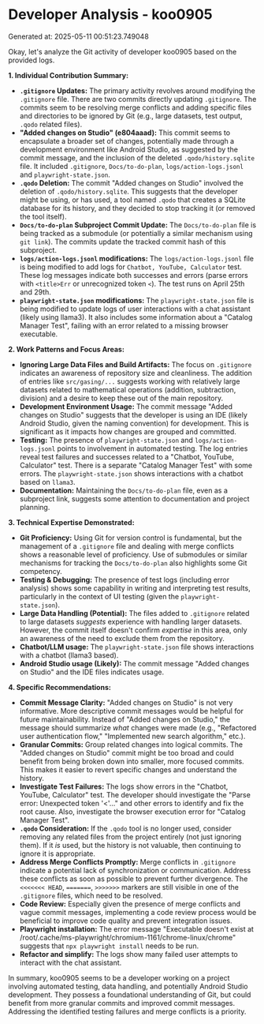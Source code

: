 # Developer Analysis - koo0905
Generated at: 2025-05-11 00:51:23.749048

Okay, let's analyze the Git activity of developer koo0905 based on the provided logs.

**1. Individual Contribution Summary:**

*   **`.gitignore` Updates:** The primary activity revolves around modifying the `.gitignore` file.  There are two commits directly updating `.gitignore`. The commits seem to be resolving merge conflicts and adding specific files and directories to be ignored by Git (e.g., large datasets, test output,  `.qodo` related files).
*   **"Added changes on Studio" (e804aaad):** This commit seems to encapsulate a broader set of changes, potentially made through a development environment like Android Studio, as suggested by the commit message, and the inclusion of the deleted `.qodo/history.sqlite` file.  It included `.gitignore`, `Docs/to-do-plan`, `logs/action-logs.jsonl` and `playwright-state.json`.
*   **`.qodo` Deletion:** The commit "Added changes on Studio" involved the deletion of `.qodo/history.sqlite`. This suggests that the developer might be using, or has used, a tool named `.qodo` that creates a SQLite database for its history, and they decided to stop tracking it (or removed the tool itself).
*   **`Docs/to-do-plan` Subproject Commit Update:**  The `Docs/to-do-plan` file is being tracked as a submodule (or potentially a similar mechanism using `git link`).  The commits update the tracked commit hash of this subproject.
*   **`logs/action-logs.jsonl` modifications:** The `logs/action-logs.jsonl` file is being modified to add logs for `Chatbot, YouTube, Calculator` test. These log messages indicate both successes and errors (parse errors with `<title>Err` or unrecognized token `<`). The test runs on April 25th and 29th.
*   **`playwright-state.json` modifications:** The `playwright-state.json` file is being modified to update logs of user interactions with a chat assistant (likely using llama3). It also includes some information about a "Catalog Manager Test", failing with an error related to a missing browser executable.

**2. Work Patterns and Focus Areas:**

*   **Ignoring Large Data Files and Build Artifacts:**  The focus on `.gitignore` indicates an awareness of repository size and cleanliness.  The addition of entries like `src/gasing/...` suggests working with relatively large datasets related to mathematical operations (addition, subtraction, division) and a desire to keep these out of the main repository.
*   **Development Environment Usage:** The commit message "Added changes on Studio" suggests that the developer is using an IDE (likely Android Studio, given the naming convention) for development.  This is significant as it impacts how changes are grouped and committed.
*   **Testing:** The presence of `playwright-state.json` and `logs/action-logs.jsonl` points to involvement in automated testing. The log entries reveal test failures and successes related to a "Chatbot, YouTube, Calculator" test. There is a separate "Catalog Manager Test" with some errors. The `playwright-state.json` shows interactions with a chatbot based on `llama3`.
*   **Documentation:** Maintaining the `Docs/to-do-plan` file, even as a subproject link, suggests some attention to documentation and project planning.

**3. Technical Expertise Demonstrated:**

*   **Git Proficiency:**  Using Git for version control is fundamental, but the management of a `.gitignore` file and dealing with merge conflicts shows a reasonable level of proficiency. Use of submodules or similar mechanisms for tracking the `Docs/to-do-plan` also highlights some Git competency.
*   **Testing & Debugging:** The presence of test logs (including error analysis) shows some capability in writing and interpreting test results, particularly in the context of UI testing (given the `playwright-state.json`).
*   **Large Data Handling (Potential):** The files added to `.gitignore` related to large datasets *suggests* experience with handling larger datasets. However, the commit itself doesn't confirm *expertise* in this area, only an awareness of the need to exclude them from the repository.
*   **Chatbot/LLM usage:** The `playwright-state.json` file shows interactions with a chatbot (llama3 based).
*   **Android Studio usage (Likely):** The commit message "Added changes on Studio" and the IDE files indicates usage.

**4. Specific Recommendations:**

*   **Commit Message Clarity:**  "Added changes on Studio" is not very informative.  More descriptive commit messages would be helpful for future maintainability.  Instead of "Added changes on Studio," the message should summarize *what* changes were made (e.g., "Refactored user authentication flow," "Implemented new search algorithm," etc.).
*   **Granular Commits:** Group related changes into logical commits.  The "Added changes on Studio" commit might be too broad and could benefit from being broken down into smaller, more focused commits.  This makes it easier to revert specific changes and understand the history.
*   **Investigate Test Failures:**  The logs show errors in the "Chatbot, YouTube, Calculator" test.  The developer should investigate the "Parse error: Unexpected token '<'..." and other errors to identify and fix the root cause. Also, investigate the browser execution error for "Catalog Manager Test".
*   **`.qodo` Consideration:** If the `.qodo` tool is no longer used, consider removing any related files from the project entirely (not just ignoring them). If it *is* used, but the history is not valuable, then continuing to ignore it is appropriate.
*   **Address Merge Conflicts Promptly:** Merge conflicts in `.gitignore` indicate a potential lack of synchronization or communication. Address these conflicts as soon as possible to prevent further divergence.  The `<<<<<<< HEAD`, `=======`, `>>>>>>>` markers are still visible in one of the `.gitignore` files, which need to be resolved.
*   **Code Review:** Especially given the presence of merge conflicts and vague commit messages, implementing a code review process would be beneficial to improve code quality and prevent integration issues.
*   **Playwright installation:** The error message "Executable doesn't exist at /root/.cache/ms-playwright/chromium-1161/chrome-linux/chrome" suggests that `npx playwright install` needs to be run.
*   **Refactor and simplify:** The logs show many failed user attempts to interact with the chat assistant.

In summary, koo0905 seems to be a developer working on a project involving automated testing, data handling, and potentially Android Studio development. They possess a foundational understanding of Git, but could benefit from more granular commits and improved commit messages. Addressing the identified testing failures and merge conflicts is a priority.
